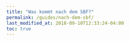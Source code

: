 ```yaml
---
title: "Was kommt nach dem SBF?"
permalink: /guides/nach-dem-sbf/
last_modified_at: 2018-09-10T12:33:24-04:00
toc: true
---
```


